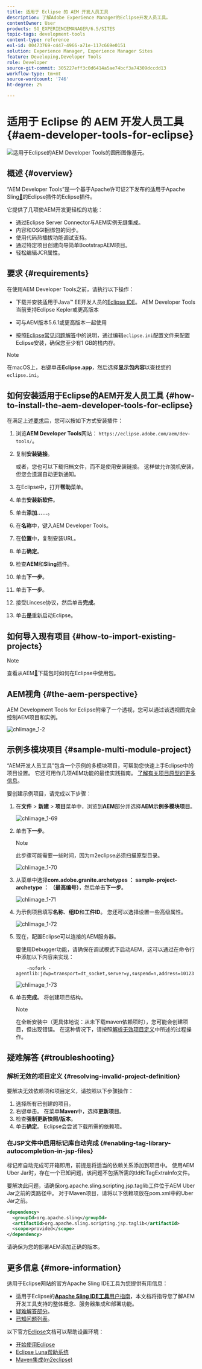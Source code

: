 ```yaml
---
title: 适用于 Eclipse 的 AEM 开发人员工具
description: 了解Adobe Experience Manager的Eclipse开发人员工具。
contentOwner: User
products: SG_EXPERIENCEMANAGER/6.5/SITES
topic-tags: development-tools
content-type: reference
exl-id: 00473769-c447-4966-a71e-117c669e0151
solution: Experience Manager, Experience Manager Sites
feature: Developing,Developer Tools
role: Developer
source-git-commit: 305227eff3c0d6414a5ae74bcf3a74309dccdd13
workflow-type: tm+mt
source-wordcount: '746'
ht-degree: 2%

---
```


# 适用于 Eclipse 的 AEM 开发人员工具{#aem-developer-tools-for-eclipse}

![适用于Eclipse的AEM Developer Tools的圆形图像基元。](do-not-localize/chlimage_1-9.png)

## 概述 {#overview}

“AEM Developer Tools”是一个基于Apache许可证2下发布的适用于Apache Sling[&#128279;](https://sling.apache.org/documentation/development/ide-tooling.html)的Eclipse插件的Eclipse插件。

它提供了几项使AEM开发更轻松的功能：

* 通过Eclipse Server Connector与AEM实例无缝集成。
* 内容和OSGI捆绑包的同步。
* 使用代码热插拔功能调试支持。
* 通过特定项目创建向导简单BootstrapAEM项目。
* 轻松编辑JCR属性。

## 要求 {#requirements}

在使用AEM Developer Tools之前，请执行以下操作：

* 下载并安装适用于Java™ EE开发人员的[Eclipse IDE](https://www.eclipse.org/downloads/packages/release/luna/r/eclipse-ide-java-ee-developers)。 AEM Developer Tools当前支持Eclipse Kepler或更高版本

* 可与AEM版本5.6.1或更高版本一起使用
* 按照[Eclipse常见问题解答](https://wiki.eclipse.org/FAQ_How_do_I_increase_the_heap_size_available_to_Eclipse%3F)中的说明，通过编辑`eclipse.ini`配置文件来配置Eclipse安装，确保您至少有1 GB的栈内存。

>[!NOTE]
>
>在macOS上，右键单击&#x200B;**Eclipse.app**，然后选择&#x200B;**显示包内容**&#x200B;以查找您的`eclipse.ini`。

## 如何安装适用于Eclipse的AEM开发人员工具 {#how-to-install-the-aem-developer-tools-for-eclipse}

在满足上述[要求](#requirements)后，您可以按如下方式安装插件：

1. 浏览&#x200B;**AEM Developer Tools**&#x200B;网站： `https://eclipse.adobe.com/aem/dev-tools/`。

1. 复制&#x200B;**安装链接**。

   或者，您也可以下载归档文件，而不是使用安装链接。 这样做允许脱机安装，但您会遗漏自动更新通知。

1. 在Eclipse中，打开&#x200B;**帮助**&#x200B;菜单。
1. 单击&#x200B;**安装新软件**。
1. 单击&#x200B;**添加……**。
1. 在&#x200B;**名称**&#x200B;中，键入AEM Developer Tools。
1. 在&#x200B;**位置**&#x200B;中，复制安装URL。
1. 单击&#x200B;**确定**。
1. 检查&#x200B;**AEM**&#x200B;和&#x200B;**Sling**&#x200B;插件。
1. 单击&#x200B;**下一步**。
1. 单击&#x200B;**下一步**。
1. 接受Lincese协议，然后单击&#x200B;**完成**。
1. 单击&#x200B;**是**&#x200B;重新启动Eclipse。

## 如何导入现有项目 {#how-to-import-existing-projects}

>[!NOTE]
>
>查看从AEM[&#128279;](https://stackoverflow.com/questions/29699726/how-to-work-with-a-bundle-in-eclipse-when-it-was-downloaded-from-aem/29705407#29705407)下载包时如何在Eclipse中使用包。

## AEM视角 {#the-aem-perspective}

AEM Development Tools for Eclipse附带了一个透视，您可以通过该透视图完全控制AEM项目和实例。

![chlimage_1-2](assets/chlimage_1-2a.jpeg)

## 示例多模块项目 {#sample-multi-module-project}

“AEM开发人员工具”包含一个示例的多模块项目，可帮助您快速上手Eclipse中的项目设置。 它还可用作几项AEM功能的最佳实践指南。 [了解有关项目原型的更多信息](https://github.com/adobe/aem-project-archetype)。

要创建示例项目，请完成以下步骤：

1. 在&#x200B;**文件** > **新建** > **项目**&#x200B;菜单中，浏览到&#x200B;**AEM**&#x200B;部分并选择&#x200B;**AEM示例多模块项目**。

   ![chlimage_1-69](assets/chlimage_1-69a.png)

1. 单击&#x200B;**下一步**。

   >[!NOTE]
   >
   >此步骤可能需要一些时间，因为m2eclipse必须扫描原型目录。

   ![chlimage_1-70](assets/chlimage_1-70a.png)

1. 从菜单中选择&#x200B;**com.adobe.granite.archetypes ： sample-project-archetype ： （最高编号）**，然后单击&#x200B;**下一步**。

   ![chlimage_1-71](assets/chlimage_1-71a.png)

1. 为示例项目填写&#x200B;**名称**、**组ID**&#x200B;和&#x200B;**工件ID**。 您还可以选择设置一些高级属性。

   ![chlimage_1-72](assets/chlimage_1-72a.png)

1. 现在，配置Eclipse可以连接的AEM服务器。

   要使用Debugger功能，请确保在调试模式下启动AEM，这可以通过在命令行中添加以下内容来实现：

   ```
       -nofork -agentlib:jdwp=transport=dt_socket,server=y,suspend=n,address=10123
   ```

   ![chlimage_1-73](assets/chlimage_1-73a.png)

1. 单击&#x200B;**完成**。 将创建项目结构。

   >[!NOTE]
   >
   >在全新安装中（更具体地说：从未下载maven依赖项时），您可能会创建项目，但出现错误。 在这种情况下，请按照[解析无效项目定义](#resolving-invalid-project-definition)中所述的过程操作。

## 疑难解答 {#troubleshooting}

### 解析无效的项目定义 {#resolving-invalid-project-definition}

要解决无效依赖项和项目定义，请按照以下步骤操作：

1. 选择所有已创建的项目。
1. 右键单击。 在菜单&#x200B;**Maven**&#x200B;中，选择&#x200B;**更新项目**。
1. 检查&#x200B;**强制更新快照/版本**。
1. 单击&#x200B;**确定**。 Eclipse会尝试下载所需的依赖项。

### 在JSP文件中启用标记库自动完成 {#enabling-tag-library-autocompletion-in-jsp-files}

标记库自动完成可开箱即用，前提是将适当的依赖关系添加到项目中。 使用AEM Uber Jar时，存在一个已知问题，该问题不包括所需的tld和TagExtraInfo文件。

要解决此问题，请确保org.apache.sling.scripting.jsp.taglib工件位于AEM Uber Jar之前的类路径中。 对于Maven项目，请将以下依赖项放在pom.xml中的Uber Jar之前。

```xml
<dependency>
  <groupId>org.apache.sling</groupId>
  <artifactId>org.apache.sling.scripting.jsp.taglib</artifactId>
  <scope>provided</scope>
</dependency>
```

请确保为您的部署AEM添加正确的版本。

## 更多信息 {#more-information}

适用于Eclipse网站的官方Apache Sling IDE工具为您提供有用信息：

* 适用于Eclipse的&#x200B;[**Apache Sling IDE工具**&#x200B;用户指南](https://sling.apache.org/documentation/development/ide-tooling.html)，本文档将指导您了解AEM开发工具支持的整体概念、服务器集成和部署功能。
* [疑难解答部分](https://sling.apache.org/documentation/development/ide-tooling.html#troubleshooting)。
* [已知问题列表](https://sling.apache.org/documentation/development/ide-tooling.html#known-issues)。

以下官方[Eclipse](https://www.eclipse.org/)文档可以帮助设置环境：

* [开始使用Eclipse](https://eclipseide.org/getting-started/)
* [Eclipse Luna帮助系统](https://help.eclipse.org/latest/index.jsp)
* [Maven集成(m2eclipse)](https://www.eclipse.org/m2e/)
